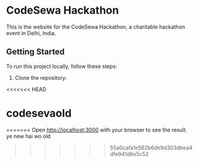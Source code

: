 # CodeSewa Hackathon

This is the website for the CodeSewa Hackathon, a charitable hackathon event in Delhi, India.

## Getting Started

To run this project locally, follow these steps:

1. Clone the repository:

<<<<<<< HEAD
# codesevaold
=======
Open [http://localhost:3000](http://localhost:3000) with your browser to see the result.
ye new hai wo old
>>>>>>> 55a0cafa1e562b6de9d303dbea4dfe941d6e5c52
